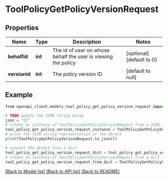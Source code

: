 # ToolPolicyGetPolicyVersionRequest


## Properties

Name | Type | Description | Notes
------------ | ------------- | ------------- | -------------
**behalfid** | **int** | The id of user on whose behalf the user is viewing the policy | [optional] [default to 0]
**versionid** | **int** | The policy version ID | [default to null]

## Example

```python
from openapi_client.models.tool_policy_get_policy_version_request import ToolPolicyGetPolicyVersionRequest

# TODO update the JSON string below
json = "{}"
# create an instance of ToolPolicyGetPolicyVersionRequest from a JSON string
tool_policy_get_policy_version_request_instance = ToolPolicyGetPolicyVersionRequest.from_json(json)
# print the JSON string representation of the object
print(ToolPolicyGetPolicyVersionRequest.to_json())

# convert the object into a dict
tool_policy_get_policy_version_request_dict = tool_policy_get_policy_version_request_instance.to_dict()
# create an instance of ToolPolicyGetPolicyVersionRequest from a dict
tool_policy_get_policy_version_request_from_dict = ToolPolicyGetPolicyVersionRequest.from_dict(tool_policy_get_policy_version_request_dict)
```
[[Back to Model list]](../README.md#documentation-for-models) [[Back to API list]](../README.md#documentation-for-api-endpoints) [[Back to README]](../README.md)



